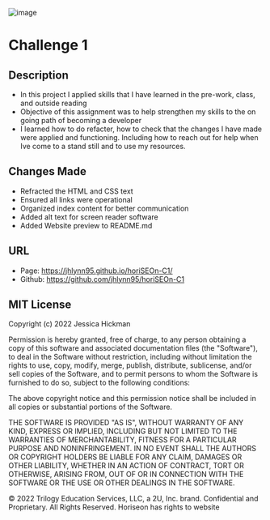 ![image](https://user-images.githubusercontent.com/24613646/88513122-916e6380-cf9c-11ea-89e4-c93b628fc830.png)

# Challenge 1

## Description

* In this project I applied skills that I have learned in the pre-work, class, and outside reading
* Objective of this assignment was to help strengthen my skills to the on going path of becoming a developer
* I learned how to do refacter, how to check that the changes I have made were applied and functioning. Including how to reach
  out for help when Ive come to a stand still and to use my resources.

## Changes Made
* Refracted the HTML and CSS text
* Ensured all links were operational
* Organized index content for better communication
* Added alt text for screen reader software
* Added Website preview to README.md 

## URL 
* Page: https://jhlynn95.github.io/horiSEOn-C1/
* Github: https://github.com/jhlynn95/horiSEOn-C1

## MIT License

Copyright (c) 2022 Jessica Hickman

Permission is hereby granted, free of charge, to any person obtaining a copy
of this software and associated documentation files (the "Software"), to deal
in the Software without restriction, including without limitation the rights
to use, copy, modify, merge, publish, distribute, sublicense, and/or sell
copies of the Software, and to permit persons to whom the Software is
furnished to do so, subject to the following conditions:

The above copyright notice and this permission notice shall be included in all
copies or substantial portions of the Software.

THE SOFTWARE IS PROVIDED "AS IS", WITHOUT WARRANTY OF ANY KIND, EXPRESS OR
IMPLIED, INCLUDING BUT NOT LIMITED TO THE WARRANTIES OF MERCHANTABILITY,
FITNESS FOR A PARTICULAR PURPOSE AND NONINFRINGEMENT. IN NO EVENT SHALL THE
AUTHORS OR COPYRIGHT HOLDERS BE LIABLE FOR ANY CLAIM, DAMAGES OR OTHER
LIABILITY, WHETHER IN AN ACTION OF CONTRACT, TORT OR OTHERWISE, ARISING FROM,
OUT OF OR IN CONNECTION WITH THE SOFTWARE OR THE USE OR OTHER DEALINGS IN THE
SOFTWARE.

© 2022 Trilogy Education Services, LLC, a 2U, Inc. brand. Confidential and Proprietary. All Rights Reserved.
Horiseon has rights to website
